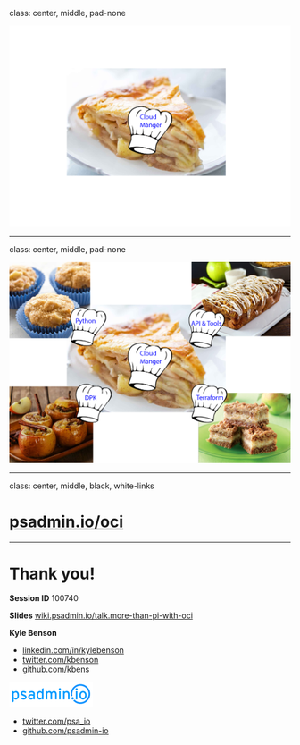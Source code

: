 class: center, middle, pad-none

![:img CM Baker, 95%](images/cm-baker.png)

---
class: center, middle, pad-none

![:img All Bakers, 95%](images/all-bakers.png)

---
class: center, middle, black, white-links

# [psadmin.io/oci](https://psadmin.io/oci)

---

# Thank you!

**Session ID** 100740

**Slides** [wiki.psadmin.io/talk.more-than-pi-with-oci](https://wiki.psadmin.io/talk.more-than-pi-with-oci)

**Kyle Benson**
* [linkedin.com/in/kylebenson](https://www.linkedin.com/in/kylebenson)
* [twitter.com/kbenson](https://twitter.com/kbenson)
* [github.com/kbens](https://github.com/kbens)

[![psadmin.io](images/psadmin_io_blue.png)](https://psadmin.io)
* [twitter.com/psa_io](https://twitter.com/psa_io)
* [github.com/psadmin-io](https://github.com/psadmin-io)